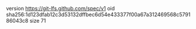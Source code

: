 version https://git-lfs.github.com/spec/v1
oid sha256:1d123dfab12c3d53132dffbec6d54e433377f00a67a312469568c579186043c8
size 71
